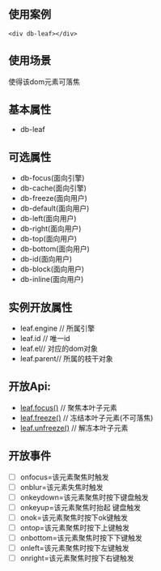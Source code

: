 ## 使用案例
```
<div db-leaf></div>
```
## 使用场景
使得该dom元素可落焦
## 基本属性 
* db-leaf
## 可选属性
* db-focus(面向引擎) 
* db-cache(面向引擎)
*  db-freeze(面向用户) 
* db-default(面向用户)
* db-left(面向用户)
* db-right(面向用户)
* db-top(面向用户)
* db-bottom(面向用户)
* db-id(面向用户)
* db-block(面向用户)
* db-inline(面向用户)
## 实例开放属性
* leaf.engine // 所属引擎
* leaf.id // 唯一id
* leaf.el// 对应的dom对象
* leaf.parent// 所属的枝干对象
## 开放Api:
* [leaf.focus()](./focus.md) // 聚焦本叶子元素
* [leaf.freeze()](./freeze.md) // 冻结本叶子元素(不可落焦)
* [leaf.unfreeze()](./unfreeze.md) // 解冻本叶子元素
## 开放事件
* [ ] onfocus=该元素聚焦时触发
* [ ] onblur=该元素失焦时触发   
* [ ] onkeydown=该元素聚焦时按下键盘触发
* [ ] onkeyup=该元素聚焦时抬起  键盘触发
* [ ] onok=该元素聚焦时按下ok键触发
* [ ] ontop=该元素聚焦时按下上键触发
* [ ] onbottom=该元素聚焦时按下下键触发
* [ ] onleft=该元素聚焦时按下左键触发
* [ ] onright=该元素聚焦时按下右键触发